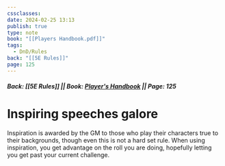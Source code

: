 ```yaml
---
cssclasses: 
date: 2024-02-25 13:13
publish: true
type: note
book: "[[Players Handbook.pdf]]"
tags:
  - DnD/Rules
back: "[[5E Rules]]"
page: 125
---
```

##### Back: [[5E Rules]] || Book: [Player's Handbook](https://drive.google.com/drive/folders/1O5bhpYizcIT5xxAoLOuzCRht_PVS7VSG?usp=sharing) || Page: 125

# Inspiring speeches galore
Inspiration is awarded by the GM to those who play their characters true to their backgrounds, though even this is not a hard set rule. When using inspiration, you get advantage on the roll you are doing, hopefully letting you get past your current challenge.